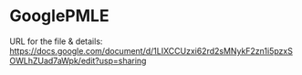 # GooglePMLE

URL for the file & details:
https://docs.google.com/document/d/1LIXCCUzxi62rd2sMNykF2zn1i5pzxSOWLhZUad7aWpk/edit?usp=sharing
